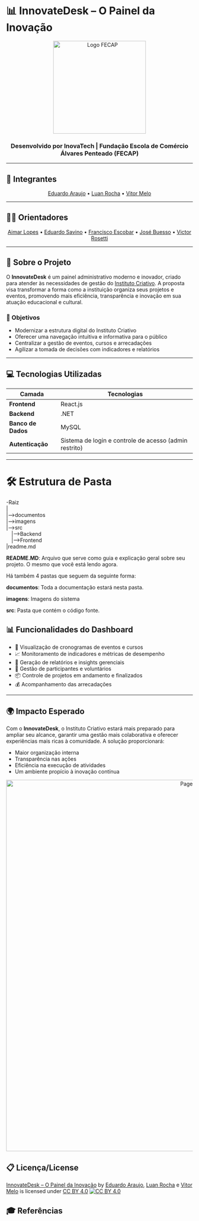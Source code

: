 # 📊 InnovateDesk – O Painel da Inovação

<p align="center">
  <a href="https://www.fecap.br/" target="_blank">
    <img src="https://github.com/user-attachments/assets/27727ad3-c71d-4bc5-99c5-c8b667173a81" alt="Logo FECAP" width="250"/>
  </a>
</p>

<h3 align="center">Desenvolvido por <strong>InovaTech</strong> | Fundação Escola de Comércio Álvares Penteado (FECAP)</h3>

---

## 👥 Integrantes

<p align="center">
  <a href="https://www.linkedin.com/in/eduardo-araujo-33a1a2278?utm_source=share&utm_campaign=share_via&utm_content=profile&utm_medium=ios_app" target="_blank">Eduardo Araujo</a> &bull;
  <a href="https://www.linkedin.com/in/luanroccha13?utm_source=share&utm_campaign=share_via&utm_content=profile&utm_medium=android_app" target="_blank">Luan Rocha</a> &bull;
  <a href="https://www.linkedin.com/in/oficialvitormelo/" target="_blank">Vitor Melo</a>
</p>

---

## 👨‍🏫 Orientadores

<p align="center">
  <a href="https://www.linkedin.com/in/aimarlopes/" target="_blank">Aimar Lopes</a> &bull;
  <a href="https://www.linkedin.com/in/eduardo-savino-gomes-77833a10/" target="_blank">Eduardo Savino</a> &bull;
  <a href="https://www.linkedin.com/in/francisco-escobar/" target="_blank">Francisco Escobar</a> &bull;
  <a href="https://www.linkedin.com/in/jbuesso/" target="_blank">José Buesso</a> &bull;
  <a href="https://www.linkedin.com/in/victorbarq/?originalSubdomain=br" target="_blank">Victor Rosetti</a>
</p>

---

## 🧠 Sobre o Projeto

O **InnovateDesk** é um painel administrativo moderno e inovador, criado para atender às necessidades de gestão do [Instituto Criativo](https://www.institutocriativo.com.br). A proposta visa transformar a forma como a instituição organiza seus projetos e eventos, promovendo mais eficiência, transparência e inovação em sua atuação educacional e cultural.

### 🎯 Objetivos

- Modernizar a estrutura digital do Instituto Criativo
- Oferecer uma navegação intuitiva e informativa para o público
- Centralizar a gestão de eventos, cursos e arrecadações
- Agilizar a tomada de decisões com indicadores e relatórios

---

## 💻 Tecnologias Utilizadas

| Camada         | Tecnologias |
|----------------|-------------|
| **Frontend**   | React.js    |
| **Backend**    | .NET        |
| **Banco de Dados** | MySQL   |
| **Autenticação** | Sistema de login e controle de acesso (admin restrito) |

---

# 🛠 Estrutura de Pasta
-Raiz<br>
|<br>
|-->documentos<br>
|-->imagens<br>
|-->src<br>
  &emsp;|-->Backend<br>
  &emsp;|-->Frontend<br>
|readme.md<br>

<b>README.MD</b>: Arquivo que serve como guia e explicação geral sobre seu projeto. O mesmo que você está lendo agora.

Há também 4 pastas que seguem da seguinte forma:

<b>documentos</b>: Toda a documentação estará nesta pasta.

<b>imagens</b>: Imagens do sistema

<b>src</b>: Pasta que contém o código fonte.


## 📊 Funcionalidades do Dashboard

- 📅 Visualização de cronogramas de eventos e cursos  
- 📈 Monitoramento de indicadores e métricas de desempenho  
- 🧾 Geração de relatórios e insights gerenciais  
- 👥 Gestão de participantes e voluntários  
- 📦 Controle de projetos em andamento e finalizados  
- 💰 Acompanhamento das arrecadações  

---

## 🌍 Impacto Esperado

Com o **InnovateDesk**, o Instituto Criativo estará mais preparado para ampliar seu alcance, garantir uma gestão mais colaborativa e oferecer experiências mais ricas à comunidade. A solução proporcionará:

- Maior organização interna  
- Transparência nas ações  
- Eficiência na execução de atividades  
- Um ambiente propício à inovação contínua  


<p align="center">
 <img src="https://github.com/user-attachments/assets/0040ebea-0fac-49c3-800f-a4504b36dfba" alt="Page Inicial" width="1000"/> </p>



## 📋 Licença/License

[InnovateDesk – O Painel da Inovação](#) by [Eduardo Araujo](#), [Luan Rocha](#) e [Vitor Melo](#) is licensed under [CC BY 4.0](https://creativecommons.org/licenses/by/4.0/)
[![CC BY 4.0](https://licensebuttons.net/l/by/4.0/88x31.png)](https://creativecommons.org/licenses/by/4.0/)

## 🎓 Referências
